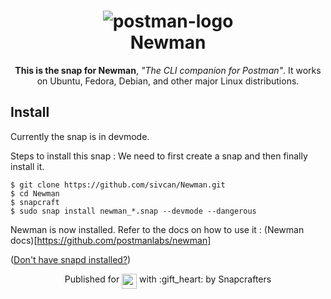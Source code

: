 <h1 align="center">
  <img src="https://raw.githubusercontent.com/postmanlabs/postmanlabs.github.io/develop/global-artefacts/postman-logo%2Btext-320x132.png" alt="postman-logo"/>
  <br />
  Newman 
</h1>
<p align="center"><b>This is the snap for Newman</b>, <i>"The CLI companion for Postman"</i>. It works on Ubuntu, Fedora, Debian, and other major Linux
distributions.</p>

<!-- Uncomment and modify this when you are provided a build status badge
<p align="center">
<a href="https://build.snapcraft.io/user/snapcrafters/fork-and-rename-me"><img src="https://build.snapcraft.io/badge/snapcrafters/fork-and-rename-me.svg" alt="Snap Status"></a>
</p>
-->

## Install
Currently the snap is in devmode.

Steps to install this snap : 
We need to first create a snap and then finally install it. 

    $ git clone https://github.com/sivcan/Newman.git 
    $ cd Newman 
    $ snapcraft
    $ sudo snap install newman_*.snap --devmode --dangerous 
    

Newman is now installed.
Refer to the docs on how to use it : (Newman docs)[https://github.com/postmanlabs/newman]
    

([Don't have snapd installed?](https://snapcraft.io/docs/core/install))

<!-- Uncomment and modify this when you have a screenshot
![my-snap-name](screenshot.png?raw=true "my-snap-name")
-->

<p align="center">Published for <img src="http://anything.codes/slack-emoji-for-techies/emoji/tux.png" align="top" width="24" /> with :gift_heart: by Snapcrafters</p>


<!-- 
## The Snapcrafters

| [![Your Name](http://gravatar.com/avatar/bc0bced65e963eb5c3a16cab8b004431/?s=128)](https://github.com/yourname/) |
| :---: |
| [Your Name](https://github.com/yourname/) |
--> 

<!-- Uncomment and modify this when you have upstream contacts
## Upstream

| [![Upstream Name](http://gravatar.com/avatar/bc0bced65e963eb5c3a16cab8b004431?s=128)](https://github.com/upstreamname) |
| :---: |
| [Upstream Name](https://github.com/upstreamname) |
-->
